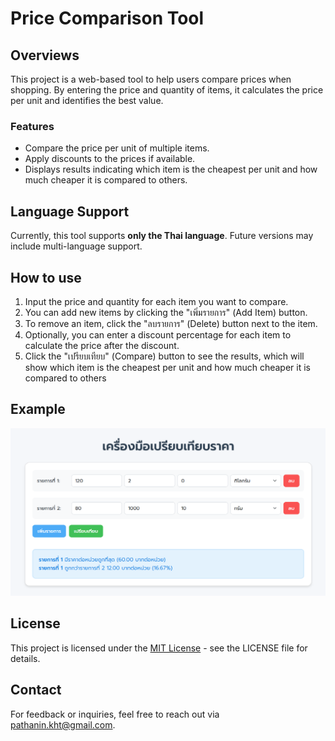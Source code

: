 # Price Comparison Tool

## Overviews
This project is a web-based tool to help users compare prices when shopping. By entering the price and quantity of items, it calculates the price per unit and identifies the best value. 

### Features
- Compare the price per unit of multiple items.
- Apply discounts to the prices if available.
- Displays results indicating which item is the cheapest per unit and how much cheaper it is compared to others.

## Language Support
Currently, this tool supports **only the Thai language**. Future versions may include multi-language support.

## How to use
1. Input the price and quantity for each item you want to compare.
2. You can add new items by clicking the "เพิ่มรายการ" (Add Item) button.
3. To remove an item, click the "ลบรายการ" (Delete) button next to the item.
3. Optionally, you can enter a discount percentage for each item to calculate the price after the discount.
4. Click the "เปรียบเทียบ" (Compare) button to see the results, which will show which item is the cheapest per unit and how much cheaper it is compared to others

## Example
![TestCase](TestCase.png)
## License
This project is licensed under the [MIT License](LICENSE) - see the LICENSE file for details.

## Contact
For feedback or inquiries, feel free to reach out via [pathanin.kht@gmail.com](pathanin.kht@gmail.com).
